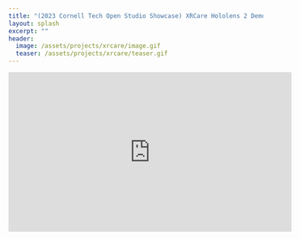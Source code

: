 ```yaml
---
title: "(2023 Cornell Tech Open Studio Showcase) XRCare Hololens 2 Demo"
layout: splash
excerpt: ""
header:
  image: /assets/projects/xrcare/image.gif
  teaser: /assets/projects/xrcare/teaser.gif
---
```



<iframe width="560" height="315" src="https://www.youtube.com/embed/zJ5Wtiw4eUU?si=JREp5cfMWOZZDRW2" title="YouTube video player" frameborder="0" allow="accelerometer; autoplay; clipboard-write; encrypted-media; gyroscope; picture-in-picture; web-share" allowfullscreen></iframe>

